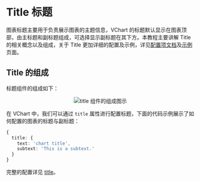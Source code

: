 # Title 标题

图表标题主要用于负责展示图表的主题信息，VChart 的标题默认显示在图表顶部，由主标题和副标题组成，可选择显示副标题在其下方。本教程主要讲解 Title 的相关概念以及组成，关于 Title 更加详细的配置及示例，详见[配置项文档](../../../option)及[示例](../../../example)页面。

## Title 的组成

标题组件的组成如下：

<div style="text-align: center;">
  <img src="https://lf9-dp-fe-cms-tos.byteorg.com/obj/bit-cloud/a2c7623458257d1562627090e.png" alt="title 组件的组成图示">
</div>

在 VChart 中，我们可以通过 `title` 属性进行配置标题，下面的代码示例展示了如何配置的图表的标题与副标题：

```ts
{
  title: {
    text: 'chart title',
    subtext: 'This is a subtext.'
  }
}
```

完整的配置详见 [title](../../../option/barChart#title)。
